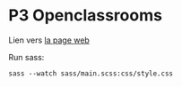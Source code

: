 # P3 Openclassrooms

Lien vers [la page web](https://chloeallgeyer.github.io/)




Run sass:
```
sass --watch sass/main.scss:css/style.css
```